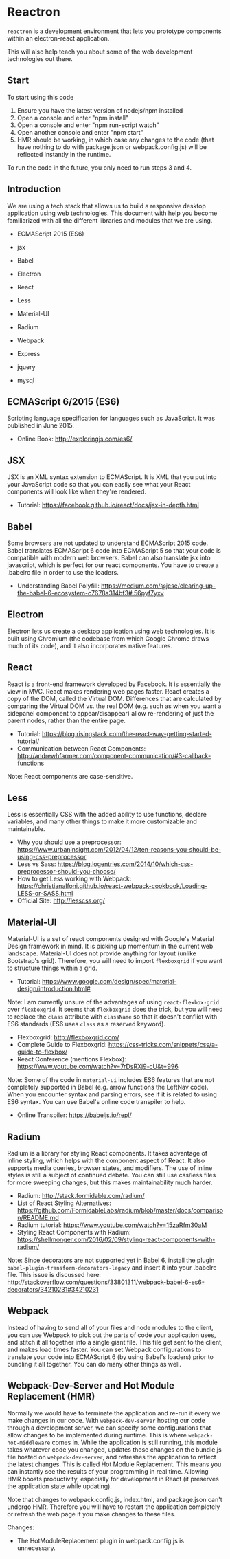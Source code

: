 #  Reactron
`reactron` is a development environment that lets you prototype components
within an electron-react application.

This will also help teach you about some of the web development
technologies out there.

## Start
To start using this code
1. Ensure you have the latest version of nodejs/npm installed
2. Open a console and enter "npm install"
3. Open a console and enter "npm run-script watch"
4. Open another console and enter "npm start"
5. HMR should be working, in which case any changes to the code (that have
nothing to do with package.json or webpack.config.js) will be reflected
instantly in the runtime.

To run the code in the future, you only need to run steps 3 and 4.

## Introduction
We are using a tech stack that allows us to build a responsive desktop
application using web technologies. This document with help you become
familiarized with all the different libraries and modules that we are
using.

* ECMAScript 2015 (ES6)
* jsx
* Babel

* Electron
* React
* Less
* Material-UI
* Radium
* Webpack

* Express
* jquery
* mysql

## ECMAScript 6/2015 (ES6)
Scripting language specification for languages such as JavaScript. It
was published in June 2015.
- Online Book: http://exploringjs.com/es6/

## JSX
JSX is an XML syntax extension to ECMAScript. It is XML that you put into
your JavaScript code so that you can easily see what your React components
will look like when they're rendered.
- Tutorial: https://facebook.github.io/react/docs/jsx-in-depth.html

## Babel
Some browsers are not updated to understand ECMAScript 2015 code.
Babel translates ECMAScript 6 code into ECMAScript 5 so that your code
is compatible with modern web browsers. Babel can also translate jsx
into javascript, which is perfect for our react components. You have to
create a .babelrc file in order to use the loaders. 
- Understanding Babel Polyfill: https://medium.com/@jcse/clearing-up-the-babel-6-ecosystem-c7678a314bf3#.56pyf7yxv

## Electron
Electron lets us create a desktop application using web technologies.
It is built using Chromium (the codebase from which Google Chrome draws
much of its code), and it also incorporates native features. 

## React
React is a front-end framework developed by Facebook. It is essentially
the view in MVC. React makes rendering web pages faster. React creates a
copy of the DOM, called the Virtual DOM. Differences that are calculated by
comparing the Virtual DOM vs. the real DOM (e.g. such as when you want a
sidepanel component to appear/disappear) allow re-rendering of just the
parent nodes, rather than the entire page.
- Tutorial: https://blog.risingstack.com/the-react-way-getting-started-tutorial/
- Communication between React Components: http://andrewhfarmer.com/component-communication/#3-callback-functions

Note: React components are case-sensitive.

## Less
Less is essentially CSS with the added ability to use functions, declare
variables, and many other things to make it more customizable and
maintainable.
- Why you should use a preprocessor: https://www.urbaninsight.com/2012/04/12/ten-reasons-you-should-be-using-css-preprocessor
- Less vs Sass: https://blog.logentries.com/2014/10/which-css-preprocessor-should-you-choose/
- How to get Less working with Webpack: https://christianalfoni.github.io/react-webpack-cookbook/Loading-LESS-or-SASS.html
- Official Site: http://lesscss.org/

## Material-UI
Material-UI is a set of react components designed with Google's Material
Design framework in mind. It is picking up momentum in the current web
landscape. Material-UI does not provide anything for layout (unlike
Bootstrap's grid). Therefore, you will need to import `flexboxgrid` if
you want to structure things within a grid.
- Tutorial: https://www.google.com/design/spec/material-design/introduction.html#

Note: I am currently unsure of the advantages of using `react-flexbox-grid`
over `flexboxgrid`. It seems that `flexboxgrid` does the trick, but you
will need to replace the `class` attribute with `className` so that it
doesn't conflict with ES6 standards (ES6 uses `class` as a reserved keyword).
- Flexboxgrid: http://flexboxgrid.com/
- Complete Guide to Flexboxgrid: https://css-tricks.com/snippets/css/a-guide-to-flexbox/
- React Conference (mentions Flexbox): https://www.youtube.com/watch?v=7rDsRXj9-cU&t=996

Note: Some of the code in `material-ui` includes ES6 features that are not
completely supported in Babel (e.g. arrow functions the LeftNav code).
When you encounter syntax and parsing errors, see if it is related to
using ES6 syntax. You can use Babel's online code transpiler to help.
- Online Transpiler: https://babeljs.io/repl/

## Radium
Radium is a library for styling React components. It takes advantage of inline
styling, which helps with the component aspect of React. It also supports 
media queries, browser states, and modifiers. The use of inline styles is still
a subject of continued debate. You can still use css/less files for more 
sweeping changes, but this makes maintainability much harder.
- Radium: http://stack.formidable.com/radium/
- List of React Styling Alternatives: https://github.com/FormidableLabs/radium/blob/master/docs/comparison/README.md
- Radium tutorial: https://www.youtube.com/watch?v=15zaRfm30aM
- Styling React Components with Radium: https://shellmonger.com/2016/02/09/styling-react-components-with-radium/

Note: Since decorators are not supported yet in Babel 6, install the plugin
`babel-plugin-transform-decorators-legacy` and insert it into your .babelrc
file. This issue is discussed here: http://stackoverflow.com/questions/33801311/webpack-babel-6-es6-decorators/34210231#34210231


## Webpack
Instead of having to send all of your files and node modules to the
client, you can use Webpack to pick out the parts of code your
application uses, and stitch it all together into a single giant file.
This file get sent to the client, and makes load times faster. You can
set Webpack configurations to translate your code into ECMAScript 6
(by using Babel's loaders) prior to bundling it all together. You can
do many other things as well.

## Webpack-Dev-Server and Hot Module Replacement (HMR)
Normally we would have to terminate the application and re-run it every
we make changes in our code. With `webpack-dev-server` hosting our code
through a development server, we can specify some configurations that allow
changes to be implemented during runtime. This is where
`webpack-hot-middleware` comes in. While the application is still running,
this module takes whatever code you changed, updates those changes on
the bundle.js file hosted on `webpack-dev-server`, and refreshes the
application to reflect the latest changes. This is called Hot Module
Replacement. This means you can instantly see the results of your
programming in real time. Allowing HMR boosts productivity, especially for
development in React (it preserves the application state while updating).

Note that changes to webpack.config.js, index.html, and package.json
can't undergo HMR. Therefore you will have to restart the application
completely or refresh the web page if you make changes to these files.

Changes:
- The HotModuleReplacement plugin in webpack.config.js is unnecessary. 


